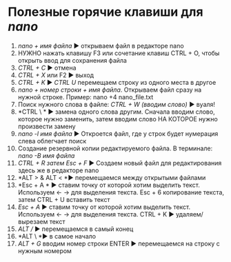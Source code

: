 # Полезные горячие клавиши для ***nano*** 
1) *nano + имя файла* ► открываем файл в редакторе nano
2) НУЖНО нажать клавишу F3 или сочетание клавиш CTRL + O, чтобы открыть ввод для сохранения файла
3) *CTRL + C* ► отмена
4) *CTRL + X* или F2 ► выход
5) *CTRL + K* ► *CTRL U* перемещаем строку из одного места в другое
6) *nano + номер строки + имя файла*. Открываем файл сразу на нужной строке. Пример: nano +4 nano_file.txt
7) Поиск нужного слова в файле: *CTRL + W (вводим слово)* ► вуаля!
8) *CTRL  \ * ► замена одного слова другим. Сначала вводим слово, которое нужно заменить, затем вводим слово НА КОТОРОЕ нужно произвести замену
9) *nano -l имя файла* ► Откроется файл, где у строк будет нумерация слева облегчает поиск 
10) Создание резервной копии редактируемого файла. В терминале: *nano -B имя файла*
11) *CTRL + R затем Esc + F* ► Создаем новый файл для редактирования здесь же в редакторе nano
12) *ALT > & ALT <    *► перемещаемся между открытыми файлами
13) *Esc + A * ► ставим точку от которой хотим выделить текст. Используем ← → для выделения текста. Esc + 6 копирование текста, затем CTRL + U вставить текст
14) *Esc + A* ► ставим точку от которой хотим выделить текст. Используем ← → для выделения текста. CTRL + K ► удаляем/вырезаем текст
15) *ALT /* ► перемещаемся в самый конец 
16) *ALT \ *► в самое начало 
17) *ALT + G* вводим номер строки ENTER ► перемещаемся на строку с нужным номером
